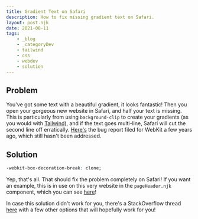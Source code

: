 ```yaml
---
title: Gradient Text on Safari
description: How to fix missing gradient text on Safari.
layout: post.njk
date: 2021-08-11
tags:
    - _blog
    - _categoryDev
    - tailwind
    - css
    - webdev
    - solution
---
```


## Problem

You've got some text with a beautiful gradient, it looks fantastic! Then you open your gorgeous new website in Safari, and half your text is missing. This is particularly from using `background-clip` to create your gradients (as you would with [Tailwind](https://tailwindcss.com)), and if the text goes multi-line, Safari will cut the second line off erratically. [Here's](https://bugs.webkit.org/show_bug.cgi?id=169125) the bug report filed for WebKit a few years ago, which still hasn't been addressed.

## Solution

```css
-webkit-box-decoration-break: clone;
```

Yep, that's all. That should fix the problem completely on Safari! If you want an example, this is in use on this very website in the `pageHeader.njk` component, which you can see [here](https://github.com/arctic-hen7/arctic-hen7.github.io/blob/cef3ee6b1715c1fb02f498188e57f2c746997dff/src/_includes/components/pageHeader.njk#L4)!

In case this solution didn't work for you, there's a StackOverflow thread [here](https://stackoverflow.com/questions/44963978/safari-on-ios-not-displaying-text-when-using-background-clip-and-text-fill-color) with a few other options that will hopefully work for you!
